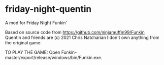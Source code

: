 # friday-night-quentin
 A mod for Friday Night Funkin'

Based on source code from https://github.com/ninjamuffin99/Funkin
Quentin and friends are (c) 2021 Chris Natcharian
I don't own anything from the original game.

TO PLAY THE GAME:
Open Funkin-master/export/release/windows/bin/Funkin.exe.
